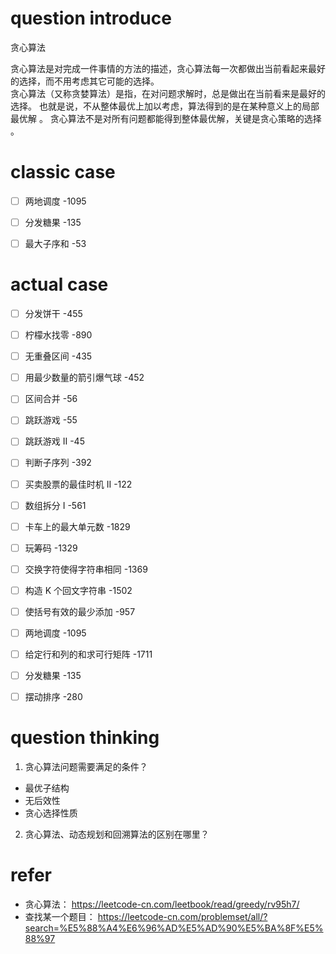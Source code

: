 

# question introduce   
贪心算法  

贪心算法是对完成一件事情的方法的描述，贪心算法每一次都做出当前看起来最好的选择，而不用考虑其它可能的选择。  
贪心算法（又称贪婪算法）是指，在对问题求解时，总是做出在当前看来是最好的选择。 也就是说，不从整体最优上加以考虑，算法得到的是在某种意义上的局部最优解 。 贪心算法不是对所有问题都能得到整体最优解，关键是贪心策略的选择 。  

# classic case 
- [ ] 两地调度 -1095
- [ ] 分发糖果 -135
- [ ] 最大子序和 -53


# actual case  
- [ ] 分发饼干 -455  
- [ ] 柠檬水找零 -890  
- [ ] 无重叠区间 -435  
- [ ] 用最少数量的箭引爆气球 -452  
- [ ] 区间合并 -56  
- [ ] 跳跃游戏  -55
- [ ] 跳跃游戏 II  -45
- [ ] 判断子序列  -392
- [ ] 买卖股票的最佳时机 II  -122
- [ ] 数组拆分 I -561
- [ ] 卡车上的最大单元数 -1829
- [ ] 玩筹码 -1329
- [ ] 交换字符使得字符串相同 -1369
- [ ] 构造 K 个回文字符串 -1502
- [ ] 使括号有效的最少添加 -957
- [ ] 两地调度 -1095
- [ ] 给定行和列的和求可行矩阵 -1711

- [ ] 分发糖果 -135
- [ ] 摆动排序 -280

# question thinking  


1. 贪心算法问题需要满足的条件？
- 最优子结构
- 无后效性
- 贪心选择性质 


2. 贪心算法、动态规划和回溯算法的区别在哪里？



# refer
- 贪心算法：
https://leetcode-cn.com/leetbook/read/greedy/rv95h7/
- 查找某一个题目：
https://leetcode-cn.com/problemset/all/?search=%E5%88%A4%E6%96%AD%E5%AD%90%E5%BA%8F%E5%88%97


